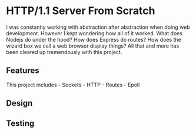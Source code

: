 # HTTP/1.1 Server From Scratch
I was constantly working with abstraction after abstraction when doing web development. However I kept wondering how all of it worked.
What does Nodejs do under the hood? How does Express do routes? How does the wizard box we call a web browser display things? All that and more
has been cleared up tremendously with this project.

## Features
This project includes
    - Sockets
    - HTTP 
    - Routes
    - Epoll

## Design

## Testing
